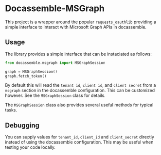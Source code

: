# Docassemble-MSGraph

This project is a wrapper around the popular `requests_oauthlib` providing
a simple interface to interact with Microsoft Graph APIs in docassemble.

## Usage
The library provides a simple interface that can be instaciated as follows:

```python
from docassemble.msgraph import MSGraphSession

graph = MSGraphSession()
graph.fetch_token()
```

By default this will read the `tenant id`, `client id`, and `client secret` from
a `msgraph` section in the docassemble configuration. This can be customized
however. See the `MSGraphSession` class for details.

The `MSGraphSession` class also provides several useful methods for typical
tasks.

## Debugging

You can supply values for `tenant_id`, `client_id` and `client_secret` directly
instead of using the docassemble configuration. This may be useful when testing
your code locally.